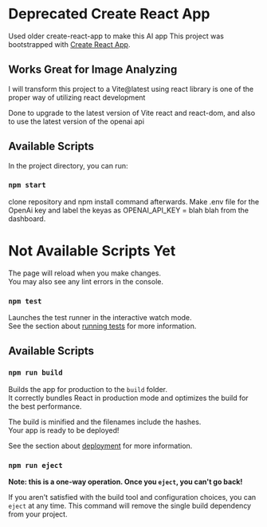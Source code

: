 # Deprecated Create React App

Used older create-react-app to make this AI app
This project was bootstrapped with [Create React App](https://github.com/facebook/create-react-app).

## Works Great for Image Analyzing

I will transform this project to a Vite@latest using react library is one of the proper way of utilizing react development

Done to upgrade to the latest version of Vite react and react-dom, and also to use the latest version of the openai api

## Available Scripts

In the project directory, you can run:

### `npm start`

clone repository and npm install command afterwards. Make .env file for the OpenAi key and label the keyas as OPENAI_API_KEY = blah blah from the dashboard.

# Not Available Scripts Yet

The page will reload when you make changes.\
You may also see any lint errors in the console.

### `npm test`

Launches the test runner in the interactive watch mode.\
See the section about [running tests](https://facebook.github.io/create-react-app/docs/running-tests) for more information.

## Available Scripts

### `npm run build`

Builds the app for production to the `build` folder.\
It correctly bundles React in production mode and optimizes the build for the best performance.

The build is minified and the filenames include the hashes.\
Your app is ready to be deployed!

See the section about [deployment](https://facebook.github.io/create-react-app/docs/deployment) for more information.

### `npm run eject`

**Note: this is a one-way operation. Once you `eject`, you can't go back!**

If you aren't satisfied with the build tool and configuration choices, you can `eject` at any time. This command will remove the single build dependency from your project.
